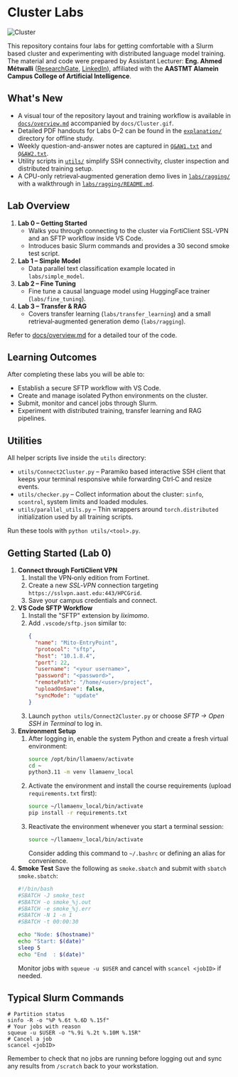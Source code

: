 # Cluster Labs

![Cluster](docs/Cluster.gif)

This repository contains four labs for getting comfortable with a Slurm based cluster and experimenting with distributed language model training.  The material and code were prepared by Assistant Lecturer: **Eng. Ahmed Métwalli** ([ResearchGate](https://www.researchgate.net/profile/Ahmed-Metwalli), [LinkedIn](https://www.linkedin.com/in/ahmed-m%C3%A9twalli/)), affiliated with the **AASTMT Alamein Campus College of Artificial Intelligence**.

## What's New

- A visual tour of the repository layout and training workflow is available in [`docs/overview.md`](docs/overview.md) accompanied by `docs/Cluster.gif`.
- Detailed PDF handouts for Labs 0–2 can be found in the [`explanation/`](explanation) directory for offline study.
- Weekly question-and-answer notes are captured in [`Q&AW1.txt`](Q&AW1.txt) and [`Q&AW2.txt`](Q&AW2.txt).
- Utility scripts in [`utils/`](utils) simplify SSH connectivity, cluster inspection and distributed training setup.
- A CPU-only retrieval‑augmented generation demo lives in [`labs/ragging/`](labs/ragging) with a walkthrough in [`labs/ragging/README.md`](labs/ragging/README.md).

## Lab Overview

1. **Lab 0 – Getting Started**
   - Walks you through connecting to the cluster via FortiClient SSL‑VPN and an SFTP workflow inside VS Code.
   - Introduces basic Slurm commands and provides a 30 second smoke test script.
2. **Lab 1 – Simple Model**
   - Data parallel text classification example located in `labs/simple_model`.
3. **Lab 2 – Fine Tuning**
   - Fine tune a causal language model using HuggingFace trainer (`labs/fine_tuning`).
4. **Lab 3 – Transfer & RAG**
   - Covers transfer learning (`labs/transfer_learning`) and a small retrieval‑augmented generation demo (`labs/ragging`).


Refer to [docs/overview.md](docs/overview.md) for a detailed tour of the code.

## Learning Outcomes

After completing these labs you will be able to:

- Establish a secure SFTP workflow with VS Code.
- Create and manage isolated Python environments on the cluster.
- Submit, monitor and cancel jobs through Slurm.
- Experiment with distributed training, transfer learning and RAG pipelines.

## Utilities

All helper scripts live inside the `utils` directory:

- `utils/Connect2Cluster.py` – Paramiko based interactive SSH client that keeps your terminal responsive while forwarding Ctrl‑C and resize events.
- `utils/checker.py` – Collect information about the cluster: `sinfo`, `scontrol`, system limits and loaded modules.
- `utils/parallel_utils.py` – Thin wrappers around `torch.distributed` initialization used by all training scripts.

Run these tools with `python utils/<tool>.py`.

## Getting Started (Lab 0)

1. **Connect through FortiClient VPN**
   1. Install the VPN‑only edition from Fortinet.
   2. Create a new *SSL‑VPN* connection targeting `https://sslvpn.aast.edu:443/HPCGrid`.
   3. Save your campus credentials and connect.
2. **VS Code SFTP Workflow**
   1. Install the "SFTP" extension by *liximomo*.
   2. Add `.vscode/sftp.json` similar to:
      ```json
      {
        "name": "Mito-EntryPoint",
        "protocol": "sftp",
        "host": "10.1.8.4",
        "port": 22,
        "username": "<your username>",
        "password": "<password>",
        "remotePath": "/home/<user>/project",
        "uploadOnSave": false,
        "syncMode": "update"
      }
      ```
   3. Launch `python utils/Connect2Cluster.py` or choose *SFTP → Open SSH in Terminal* to log in.
3. **Environment Setup**
   1. After logging in, enable the system Python and create a fresh virtual environment:
      ```bash
      source /opt/bin/llamaenv/activate
      cd ~
      python3.11 -m venv llamaenv_local
      ```
   2. Activate the environment and install the course requirements (upload `requirements.txt` first):
      ```bash
      source ~/llamaenv_local/bin/activate
      pip install -r requirements.txt
      ```
   3. Reactivate the environment whenever you start a terminal session:
      ```bash
      source ~/llamaenv_local/bin/activate
      ```
      Consider adding this command to `~/.bashrc` or defining an alias for convenience.
4. **Smoke Test**
   Save the following as `smoke.sbatch` and submit with `sbatch smoke.sbatch`:
   ```bash
   #!/bin/bash
   #SBATCH -J smoke_test
   #SBATCH -o smoke_%j.out
   #SBATCH -e smoke_%j.err
   #SBATCH -N 1 -n 1
   #SBATCH -t 00:00:30

   echo "Node: $(hostname)"
   echo "Start: $(date)"
   sleep 5
   echo "End  : $(date)"
   ```
   Monitor jobs with `squeue -u $USER` and cancel with `scancel <jobID>` if needed.

## Typical Slurm Commands

```
# Partition status
sinfo -R -o "%P %.6t %.6D %.15f"
# Your jobs with reason
squeue -u $USER -o "%.9i %.2t %.10M %.15R"
# Cancel a job
scancel <jobID>
```

Remember to check that no jobs are running before logging out and sync any results from `/scratch` back to your workstation.

